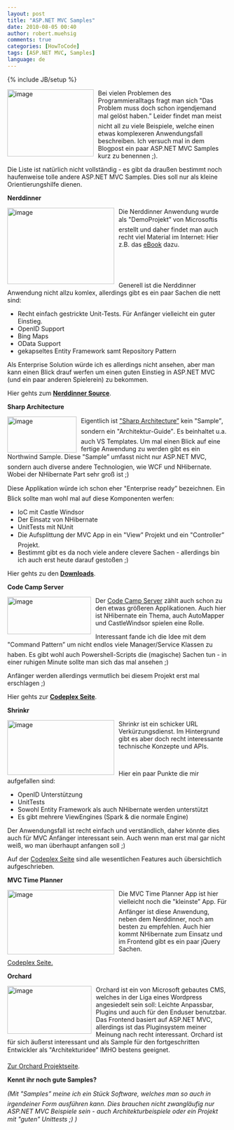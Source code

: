 ```yaml
---
layout: post
title: "ASP.NET MVC Samples"
date: 2010-08-05 00:40
author: robert.muehsig
comments: true
categories: [HowToCode]
tags: [ASP.NET MVC, Samples]
language: de
---
```

{% include JB/setup %}
<p><a href="{{BASE_PATH}}/assets/wp-images/image1022.png"><img style="border-bottom: 0px; border-left: 0px; margin: 0px 10px 0px 0px; display: inline; border-top: 0px; border-right: 0px" title="image" border="0" alt="image" align="left" src="{{BASE_PATH}}/assets/wp-images/image_thumb206.png" width="197" height="153" /></a>Bei vielen Problemen des Programmieralltags fragt man sich "Das Problem muss doch schon irgendjemand mal gelöst haben.” Leider findet man meist nicht all zu viele Beispiele, welche einen etwas komplexeren Anwendungsfall beschreiben. Ich versuch mal in dem Blogpost ein paar ASP.NET MVC Samples kurz zu benennen ;).</p>  <p>Die Liste ist natürlich nicht vollständig - es gibt da draußen bestimmt noch haufenweise tolle andere ASP.NET MVC Samples. Dies soll nur als kleine Orientierungshilfe dienen.</p>  <p><strong>Nerddinner</strong></p>  <p><a href="{{BASE_PATH}}/assets/wp-images/image1023.png"><img style="border-bottom: 0px; border-left: 0px; margin: 0px 10px 0px 0px; display: inline; border-top: 0px; border-right: 0px" title="image" border="0" alt="image" align="left" src="{{BASE_PATH}}/assets/wp-images/image_thumb207.png" width="244" height="174" /></a> </p>  <p></p>  <p></p>  <p>Die Nerddinner Anwendung wurde als "DemoProjekt” von Microsoftis erstellt und daher findet man auch recht viel Material im Internet: Hier z.B. das <a href="{{BASE_PATH}}/2009/03/11/kostenloses-aspnet-mvc-tutorial-kapitel-sample-application-nerddinner/">eBook</a> dazu.</p>  <p>&#160;</p>  <p>&#160;</p>  <p>Generell ist die Nerddinner Anwendung nicht allzu komlex, allerdings gibt es ein paar Sachen die nett sind:</p>  <ul>   <li>Recht einfach gestrickte Unit-Tests. Für Anfänger vielleicht ein guter Einstieg.</li>    <li>OpenID Support</li>    <li>Bing Maps </li>    <li>OData Support</li>    <li>gekapseltes Entity Framework samt Repository Pattern</li> </ul>  <p>Als Enterprise Solution würde ich es allerdings nicht ansehen, aber man kann einen Blick drauf werfen um einen guten Einstieg in ASP.NET MVC (und ein paar anderen Spielerein) zu bekommen.</p>  <p>Hier gehts zum <strong><a href="http://nerddinner.codeplex.com">Nerddinner Source</a></strong>.</p>  <p><strong>Sharp Architecture</strong></p>  <p><a href="{{BASE_PATH}}/assets/wp-images/image1024.png"><img style="border-bottom: 0px; border-left: 0px; margin: 0px 10px 0px 0px; display: inline; border-top: 0px; border-right: 0px" title="image" border="0" alt="image" align="left" src="{{BASE_PATH}}/assets/wp-images/image_thumb208.png" width="158" height="82" /></a> </p>  <p>Eigentlich ist <a href="http://www.sharparchitecture.net/">"Sharp Architecture”</a> kein "Sample”, sondern ein "Architektur-Guide”. Es beinhaltet u.a. auch VS Templates. Um mal einen Blick auf eine fertige Anwendung zu werden gibt es ein Northwind Sample. Diese "Sample” umfasst nicht nur ASP.NET MVC, sondern auch diverse andere Technologien, wie WCF und NHibernate. Wobei der NHibernate Part sehr groß ist ;)</p>  <p>Diese Applikation würde ich schon eher "Enterprise ready” bezeichnen. Ein Blick sollte man wohl mal auf diese Komponenten werfen:</p>  <ul>   <li>IoC mit Castle Windsor</li>    <li>Der Einsatz von NHibernate</li>    <li>UnitTests mit NUnit</li>    <li>Die Aufsplittung der MVC App in ein "View” Projekt und ein "Controller” Projekt.</li>    <li>Bestimmt gibt es da noch viele andere clevere Sachen - allerdings bin ich auch erst heute darauf gestoßen ;)</li> </ul>  <p>Hier gehts zu den <a href="http://github.com/codai/Sharp-Architecture/downloads"><strong>Downloads</strong></a>.</p>  <p><strong>Code Camp Server</strong></p>  <p><a href="{{BASE_PATH}}/assets/wp-images/image1025.png"><img style="border-bottom: 0px; border-left: 0px; margin: 0px 10px 0px 0px; display: inline; border-top: 0px; border-right: 0px" title="image" border="0" alt="image" align="left" src="{{BASE_PATH}}/assets/wp-images/image_thumb209.png" width="191" height="85" /></a> </p>  <p>Der <a href="http://codecampserver.codeplex.com/">Code Camp Server</a> zählt auch schon zu den etwas größeren Applikationen. Auch hier ist NHibernate ein Thema, auch AutoMapper und CastleWindsor spielen eine Rolle.</p>  <p>Interessant fande ich die Idee mit dem "Command Pattern” um nicht endlos viele Manager/Service Klassen zu haben. Es gibt wohl auch Powershell-Scripts die (magische) Sachen tun - in einer ruhigen Minute sollte man sich das mal ansehen ;)</p>  <p>Anfänger werden allerdings vermutlich bei diesem Projekt erst mal erschlagen ;)</p>  <p>Hier gehts zur <a href="http://codecampserver.codeplex.com/"><strong>Codeplex Seite</strong></a>.</p>  <p><strong>Shrinkr</strong></p>  <p><a href="{{BASE_PATH}}/assets/wp-images/image1026.png"><img style="border-bottom: 0px; border-left: 0px; margin: 0px 10px 0px 0px; display: inline; border-top: 0px; border-right: 0px" title="image" border="0" alt="image" align="left" src="{{BASE_PATH}}/assets/wp-images/image_thumb210.png" width="244" height="125" /></a> </p>  <p>Shrinkr ist ein schicker URL Verkürzungsdienst. Im Hintergrund gibt es aber doch recht interessante technische Konzepte und APIs.</p>  <p>&#160;</p>  <p>Hier ein paar Punkte die mir aufgefallen sind:</p>  <ul>   <li>OpenID Unterstützung</li>    <li>UnitTests </li>    <li>Sowohl Entity Framework als auch NHibernate werden unterstützt</li>    <li>Es gibt mehrere ViewEngines (Spark &amp; die normale Engine)</li> </ul>  <p>Der Anwendungsfall ist recht einfach und verständlich, daher könnte dies auch für MVC Anfänger interessant sein. Auch wenn man erst mal gar nicht weiß, wo man überhaupt anfangen soll ;)</p>  <p>Auf der <a href="http://shrinkr.codeplex.com/">Codeplex Seite</a> sind alle wesentlichen Features auch übersichtlich aufgeschrieben.</p>  <p><strong>MVC Time Planner</strong></p>  <p><a href="{{BASE_PATH}}/assets/wp-images/image1027.png"><img style="border-bottom: 0px; border-left: 0px; margin: 0px 10px 0px 0px; display: inline; border-top: 0px; border-right: 0px" title="image" border="0" alt="image" align="left" src="{{BASE_PATH}}/assets/wp-images/image_thumb211.png" width="244" height="147" /></a> </p>  <p>Die MVC Time Planner App ist hier vielleicht noch die "kleinste” App. Für Anfänger ist diese Anwendung, neben dem Nerddinner, noch am besten zu empfehlen. Auch hier kommt NHibernate zum Einsatz und im Frontend gibt es ein paar jQuery Sachen.</p>  <p><a href="http://mvctimeplanner.codeplex.com/">Codeplex Seite.</a></p>  <p><strong>Orchard</strong></p>  <p><a href="{{BASE_PATH}}/assets/wp-images/image1028.png"><img style="border-bottom: 0px; border-left: 0px; margin: 0px 10px 0px 0px; display: inline; border-top: 0px; border-right: 0px" title="image" border="0" alt="image" align="left" src="{{BASE_PATH}}/assets/wp-images/image_thumb212.png" width="192" height="109" /></a> </p>  <p>Orchard ist ein von Microsoft gebautes CMS, welches in der Liga eines Wordpress angesiedelt sein soll: Leichte Anpassbar, Plugins und auch für den Enduser benutzbar. Das Frontend basiert auf ASP.NET MVC, allerdings ist das Pluginsystem meiner Meinung nach recht interessant. Orchard ist für sich äußerst interessant und als Sample für den fortgeschritten Entwickler als "Architekturidee” IMHO bestens geeignet. </p>  <p><a href="http://www.orchardproject.net/">Zur Orchard Projektseite</a>.</p>  <p><strong>Kennt ihr noch gute Samples?</strong></p>  <p><em>(Mit "Samples” meine ich ein Stück Software, welches man so auch in irgendeiner Form ausführen kann. Dies brauchen nicht zwangläufig nur ASP.NET MVC Beispiele sein - auch Architekturbeispiele oder ein Projekt mit "guten” Unittests ;) )</em></p>
